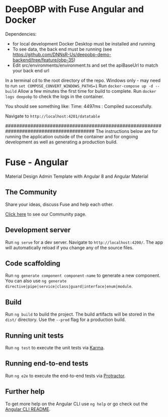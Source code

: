 # DeepOBP with Fuse Angular and Docker
Dependencies: 
   * for local development Docker Desktop must be installed and running
   * To see data, the back end must be running (see https://github.com/DNNsR-Us/deepobp-demo-backend/tree/feature/obp-35)
   * Edit src/environments/environment.ts and set the apiBaseUrl to match your back end url

In a terminal cd to the root directory of the repo.
Windows only - may need to run `set COMPOSE_CONVERT_WINDOWS_PATHS=1`
Run `docker-compose up -d --build`
Allow a few minutes the first time for build to complete.
Run `docker logs deepobp` to check the logs in the container.

You should see something like:
Time: 4497ms
: Compiled successfully.

Navigate to `http://localhost:4201/datatable`

########################################################################################
The instructions below are for running the application outside of the container and for
ongoing development as well as generating a production build.

# Fuse - Angular

Material Design Admin Template with Angular 8 and Angular Material

## The Community

Share your ideas, discuss Fuse and help each other.

[Click here](http://fusetheme.com/community) to see our Community page.

## Development server

Run `ng serve` for a dev server. Navigate to `http://localhost:4200/`. The app will automatically reload if you change any of the source files.

## Code scaffolding

Run `ng generate component component-name` to generate a new component. You can also use `ng generate directive|pipe|service|class|guard|interface|enum|module`.

## Build

Run `ng build` to build the project. The build artifacts will be stored in the `dist/` directory. Use the `--prod` flag for a production build.

## Running unit tests

Run `ng test` to execute the unit tests via [Karma](https://karma-runner.github.io).

## Running end-to-end tests

Run `ng e2e` to execute the end-to-end tests via [Protractor](http://www.protractortest.org/).

## Further help

To get more help on the Angular CLI use `ng help` or go check out the [Angular CLI README](https://github.com/angular/angular-cli/blob/master/README.md).
